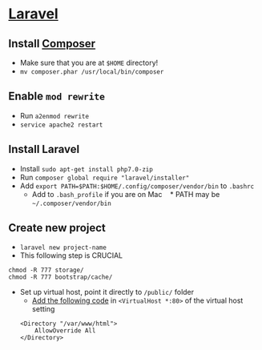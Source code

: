 # [Laravel](https://laravel.com/docs/5.3/installation)

## Install [Composer](https://getcomposer.org/download/)

* Make sure that you are at `$HOME` directory!
* `mv composer.phar /usr/local/bin/composer`

## Enable `mod rewrite`

* Run `a2enmod rewrite`
* `service apache2 restart`

## Install Laravel
* Install `sudo apt-get install php7.0-zip`
* Run `composer global require "laravel/installer"`
* Add `export PATH=$PATH:$HOME/.config/composer/vendor/bin` to `.bashrc`
    * Add to `.bash_profile` if you are on Mac
    * PATH may be `~/.composer/vendor/bin`

## Create new project

* `laravel new project-name`
* This following step is CRUCIAL
```
chmod -R 777 storage/
chmod -R 777 bootstrap/cache/
```
* Set up virtual host, point it directly to `/public/` folder
    * [Add the following code](https://www.dev-metal.com/enable-mod_rewrite-ubuntu-14-04-lts/) in `<VirtualHost *:80>` of the virtual host setting
    ```
    <Directory "/var/www/html">
        AllowOverride All
    </Directory>
    ```
